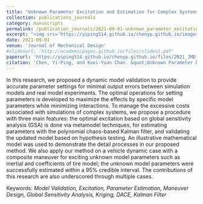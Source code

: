 ```yaml
---
title: "Unknown Parameter Excitation and Estimation for Complex Systems With Dynamic Performances"
collection: publications_journals
category: manuscripts
permalink: /publication_journals/2021-09-01-unknown_parameter_excitation-1
excerpt: "<img src='https://yiping514.github.io/chenyp.github.io/images/method_flow_chart.png'>"
date: 2021-09-01
venue: 'Journal of Mechanical Design'
#slidesurl: 'http://academicpages.github.io/files/slides1.pdf'
paperurl: 'https://yiping514.github.io/chenyp.github.io/files/2021_JMD_param_excitation.pdf'
citation: 'Chen, Yi-Ping, and Kuei-Yuan Chan. &quot;Unknown Parameter Excitation and Estimation for Complex Systems With Dynamic Performances.&quot; <i>Journal of Mechanical Design<i> 143.9 (2021): 091704.'
---
```


In this research, we proposed a dynamic model validation to provide accurate parameter settings for minimal output errors between simulation models and real model experiments. The optimal operations for setting parameters is developed to maximize the effects by specific model parameters while minimizing interactions. To manage the excessive costs associated with simulations of complex systems, we propose a procedure with three main features: the optimal excitation based on global sensitivity analysis (GSA) is done via metamodel techniques, for estimating parameters with the polynomial chaos-based Kalman filter, and validating the updated model based on hypothesis testing. An illustrative mathematical model was used to demonstrate the detail processes in our proposed method. We also apply our method on a vehicle dynamic case with a composite maneuver for exciting unknown model parameters such as inertial and coefficients of tire model; the unknown model parameters were successfully estimated within a 95\% credible interval. The contributions of this research are also underscored through multiple cases.

Keywords: _Model Validation, Excitation, Parameter Estimation, Maneuver Design, Global Sensitivity Analysis, Kriging, DACE, Kalman Filter_


